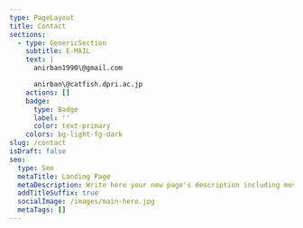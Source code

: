 ```yaml
---
type: PageLayout
title: Contact
sections:
  - type: GenericSection
    subtitle: E-MAIL
    text: |
      anirban1990\@gmail.com

      anirban\@catfish.dpri.ac.jp
    actions: []
    badge:
      type: Badge
      label: ''
      color: text-primary
    colors: bg-light-fg-dark
slug: /contact
isDraft: false
seo:
  type: Seo
  metaTitle: Landing Page
  metaDescription: Write here your new page's description including most relevant keywords.
  addTitleSuffix: true
  socialImage: /images/main-hero.jpg
  metaTags: []
---
```

